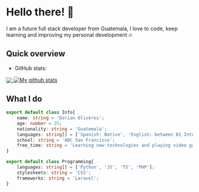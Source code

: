 # Hello there! 👋 

I am a future full stack developer from Guatemala, I love to code, keep learning and improving my personal development :fire: 

## Quick overview

* GitHub stats:
<a href="#">
  <img align="center" src="https://github-readme-stats.anuraghazra1.vercel.app/api/top-langs/?username=OliverosA&theme=radical"/>
</a>
<a href="#">
  <img align="center" src="https://github-readme-stats.anuraghazra1.vercel.app/api?username=OliverosA&show_icons=true&theme=radical&line_height=27" alt="My github stats" />
</a>  

## What I do

```TypeScript
export default class Info{
    name: string = 'Dorian Oliveros';
    age: number = 25;
    nationality: string = 'Guatemala';
    languages: string[] = ['Spanish: Native', 'English: between B1 Intermediate to B2 Upper Intermediate'];
    school: string = 'ABC San Francisco';
    free_time: string = 'Learning new technologies and playing video games';
}

export default class Programming{
    languages: string[] = ['Python', 'JS', 'TS', 'PHP'];
    stylesheets: string = 'CSS';
    frameworks: string = 'Laravel';
}
```
<!--
**OliverosA/OliverosA** is a ✨ _special_ ✨ repository because its `README.md` (this file) appears on your GitHub profile.

Here are some ideas to get you started:

- 🔭 I’m currently working on ...
- 🌱 I’m currently learning ...
- 👯 I’m looking to collaborate on ...
- 🤔 I’m looking for help with ...
- 💬 Ask me about ...
- 📫 How to reach me: ...
- 😄 Pronouns: ...
- ⚡ Fun fact: ...
-->
